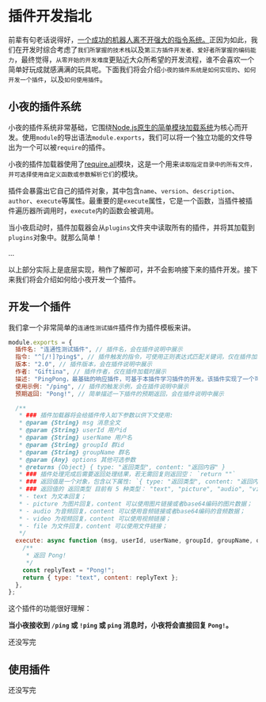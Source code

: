 # 插件开发指北

前辈有句老话说得好，[一个成功的机器人离不开强大的指令系统。](https://koishi.js.org/guide/command/#:~:text=%E7%B3%BB%E7%BB%9F%E5%88%9D%E6%8E%A2-,%E4%B8%80%E4%B8%AA%E6%88%90%E5%8A%9F%E7%9A%84%E6%9C%BA%E5%99%A8%E4%BA%BA%E7%A6%BB%E4%B8%8D%E5%BC%80%E5%BC%BA%E5%A4%A7%E7%9A%84%E6%8C%87%E4%BB%A4%E7%B3%BB%E7%BB%9F%E3%80%82,-%E6%AD%A3%E5%9B%A0%E4%B8%BA%E5%A6%82%E6%AD%A4)正因为如此，我们在开发时综合考虑了`我们所掌握的技术栈`以及`第三方插件开发者、爱好者所掌握的编码能力`，最终觉得，`从零开始的开发难度`更贴近大众所希望的开发流程，谁不会喜欢一个简单好玩成就感满满的玩具呢。下面我们将会介绍`小夜的插件系统是如何实现的`、`如何开发一个插件`，以及`如何使用插件`。

## 小夜的插件系统

小夜的插件系统非常基础，它围绕[Node.js原生的简单模块加载系统](https://nodejs.org/docs/latest-v14.x/api/modules.html#modules_modules_commonjs_modules)为核心而开发。使用`module`的导出语法`module.exports`，我们可以将一个独立功能的文件导出为一个可以被`require`的插件。

小夜的插件加载器使用了[require.all](https://github.com/desislavsd/require.all)模块，这是一个用来`读取指定目录中的所有文件，并可选择使用自定义函数或参数解析它们`的模块。

插件会暴露出它自己的插件对象，其中包含`name`、`version`、`description`、`author`、`execute`等属性。最重要的是`execute`属性，它是一个函数，当插件被插件遍历器所调用时，`execute`内的函数会被调用。

当小夜启动时，插件加载器会从`plugins`文件夹中读取所有的插件，并将其加载到`plugins`对象中。就那么简单！

...

以上部分实际上是底层实现，稍作了解即可，并不会影响接下来的插件开发。接下来我们将会介绍如何给小夜开发一个插件。

## 开发一个插件

我们拿一个非常简单的`连通性测试插件`插件作为插件模板来讲。

```js
module.exports = {
  插件名: "连通性测试插件", // 插件名，会在插件说明中展示
  指令: "^[/!]?ping$", // 插件触发的指令，可使用正则表达式匹配关键词，仅在插件加载时展示
  版本: "2.0", // 插件版本，会在插件说明中展示
  作者: "Giftina", // 插件作者，仅在插件加载时展示
  描述: "PingPong，最基础的响应插件，可基于本插件学习插件的开发。该插件实现了一个可以测试小夜的连通性的功能。", // 插件说明，仅在插件加载时展示
  使用示例: "/ping", // 插件的触发示例，会在插件说明中展示
  预期返回: "Pong!", // 简单描述一下插件的预期返回，会在插件说明中展示

  /**
   * ### 插件加载器将会给插件传入如下参数以供下文使用:
   * @param {String} msg 消息全文
   * @param {String} userId 用户id
   * @param {String} userName 用户名
   * @param {String} groupId 群id
   * @param {String} groupName 群名
   * @param {Any} options 其他可选参数
   * @returns {Object} { type: "返回类型", content: "返回内容" }
   * ### 插件处理完成后需要返回处理结果，若无需回复则返回空： `return ""`
   * ### 返回值是一个对象，包含以下属性: `{ type: "返回类型", content: "返回内容" }`
   * ### 返回值的 返回类型 目前有 5 种类型： "text", "picture", "audio", "video", "file":
   * - text 为文本回复；
   * - picture 为图片回复，content 可以使用图片链接或者base64编码的图片数据；
   * - audio 为音频回复，content 可以使用音频链接或者base64编码的音频数据；
   * - video 为视频回复，content 可以使用视频链接；
   * - file 为文件回复，content 可以使用文件链接；
   */
  execute: async function (msg, userId, userName, groupId, groupName, options) {
    /**
     * 返回 Pong!
     */
    const replyText = "Pong!";
    return { type: "text", content: replyText };
  },
};
```

这个插件的功能很好理解：

**当小夜接收到 `/ping` 或 `!ping` 或 `ping` 消息时，小夜将会直接回复 `Pong!`。**

还没写完

## 使用插件

还没写完
